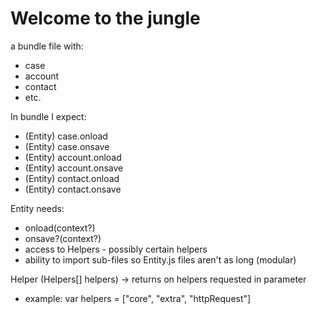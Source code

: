 # Welcome to the jungle

 a bundle file with:
* case
* account
* contact
* etc.

 In bundle I expect:
* (Entity) case.onload
* (Entity) case.onsave
* (Entity) account.onload
* (Entity) account.onsave
* (Entity) contact.onload
* (Entity) contact.onsave

 Entity needs:
* onload(context?)
* onsave?(context?)
* access to Helpers - possibly certain helpers
* ability to import sub-files so Entity.js files aren't as long (modular)


 Helper (Helpers[] helpers) -> returns on helpers requested in parameter
* example: var helpers = ["core", "extra", "httpRequest"]

